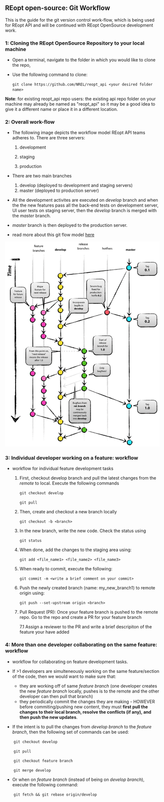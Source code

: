 ## REopt open-source: Git Workflow

This is the guide for the git version control work-flow, which is being used for REopt API and will be continued with REopt OpenSource development work.

### 1: Cloning the REopt OpenSource Repository to your local machine
- Open a terminal, navigate to the folder in which you would like to clone the repo,
- Use the following command to clone:

	`git clone https://github.com/NREL/reopt_api <your desired folder name> `

**Note**: for existing reopt_api repo users: the existing api repo folder on your machine may already be named as "reopt_api" so it may be a good idea to give it a different name or place it in a different location.

### 2: Overall work-flow
- The following  image depicts the workflow model REopt API teams adheres to. There are three servers:

	1. development

	2. staging

	3. production

- There are two main branches
	1. develop (deployed to development and staging servers)
	2. master (deployed to production server)


- All the development activites are executed on _develop_ branch and when the the new features pass all the back-end tests on development server, UI user tests on staging server, then the _develop_ branch is merged with the _master_ branch.
- _master_ branch is then deployed to the production server.
- read more about this git flow model [here](https://nvie.com/posts/a-successful-git-branching-model/)


![git workflow model](git_workflow_model.png)







### 3: Individual developer working on a feature: workflow

- workflow for individual feature development tasks
	1. First, checkout develop branch and pull the latest changes from the _remote_ to local. Execute the following commands

		`git checkout develop`

		`git pull`
	
	2. Then, create and checkout a new branch locally

		`git checkout -b <branch>`
		
	3. In the new branch, write the new code. Check the status using

		`git status`
	
	4. When done, add the changes to the staging area using:

		`git add <file_name1> <file_name2> <file_name3>`
		
	5. When ready to commit, execute the following:

		`git commit -m <write a brief comment on your commit>`
		
	6. Push the newly created branch (name: my_new_branch1)  to remote origin using:

		`git push --set-upstream origin <branch>`
		
	7. Pull Request (PR): Once your feature branch is pushed to the remote repo. Go to the repo and create a PR for your feature branch

		7.1 Assign a reviewer to the PR and write a brief descripiton of the feature your have added

### 4: More than one developer collaborating on the same feature: workflow

- workflow for collaborating on feature development tasks.

- If >1 developers are simulteneously working on the same feature/section of the code, then we would want to make sure that:
	- they are working off of same _feature branch_ (one developer creates the new _feature branch_ locally, pushes is to the remote and the other developer can then pull that branch)
	- they periodically commit the changes they are making - HOWEVER before commiting/pushing new content, they must **first pull the changes to their local branch, resolve the conflicts (if any),  and then push the new updates**.


- If the intent is to pull the changes from _develop branch_ to the _feature branch_, then the following set of commands can be used:

  ​   `git checkout develop`

  ​	`git pull`

  ​	`git checkout feature branch`

  ​	`git merge develop`

- Or when on _feature branch_ (instead of being on _develop branch_), execute the following command:

  ​	`git fetch && git rebase origin/develop`
